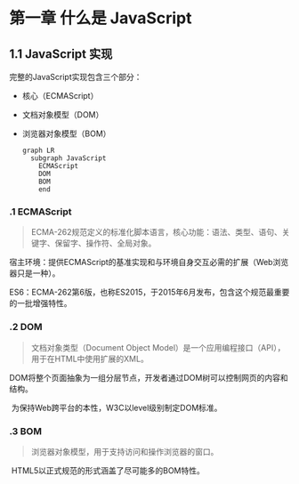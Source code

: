 # 第一章  什么是 JavaScript

## 1.1 JavaScript 实现

  完整的JavaScript实现包含三个部分：

* 核心（ECMAScript）

* 文档对象模型（DOM）

* 浏览器对象模型（BOM）

  ```mermaid
  graph LR
    subgraph JavaScript
      ECMAScript
      DOM
      BOM
      end
  ```

###   .1 ECMAScript

  > ECMA-262规范定义的标准化脚本语言，核心功能：语法、类型、语句、关键字、保留字、操作符、全局对象。

​    宿主环境：提供ECMAScript的基准实现和与环境自身交互必需的扩展（Web浏览器只是一种）。 

​    ES6：ECMA-262第6版，也称ES2015，于2015年6月发布，包含这个规范最重要的一批增强特性。

###   .2 DOM

  > 文档对象类型（Document Object Model）是一个应用编程接口（API），用于在HTML中使用扩展的XML。

​    DOM将整个页面抽象为一组分层节点，开发者通过DOM树可以控制网页的内容和结构。

​    为保持Web跨平台的本性，W3C以level级别制定DOM标准。

###   .3 BOM

> 浏览器对象模型，用于支持访问和操作浏览器的窗口。

​    HTML5以正式规范的形式涵盖了尽可能多的BOM特性。





